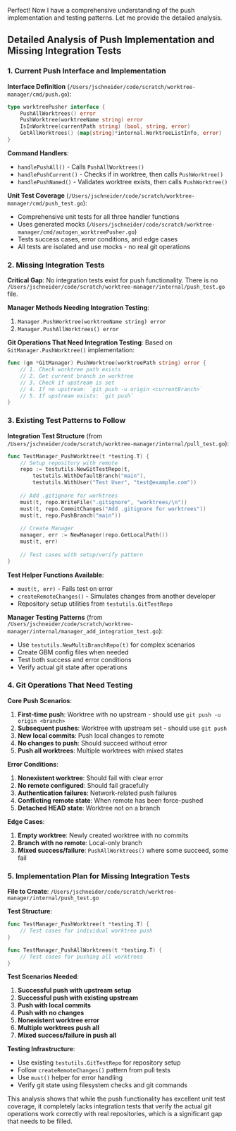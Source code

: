 Perfect! Now I have a comprehensive understanding of the push implementation and testing patterns. Let me provide the detailed analysis.

## Detailed Analysis of Push Implementation and Missing Integration Tests

### 1. Current Push Interface and Implementation

**Interface Definition** (`/Users/jschneider/code/scratch/worktree-manager/cmd/push.go`):
```go
type worktreePusher interface {
    PushAllWorktrees() error
    PushWorktree(worktreeName string) error
    IsInWorktree(currentPath string) (bool, string, error)
    GetAllWorktrees() (map[string]*internal.WorktreeListInfo, error)
}
```

**Command Handlers**:
- `handlePushAll()` - Calls `PushAllWorktrees()`
- `handlePushCurrent()` - Checks if in worktree, then calls `PushWorktree()`
- `handlePushNamed()` - Validates worktree exists, then calls `PushWorktree()`

**Unit Test Coverage** (`/Users/jschneider/code/scratch/worktree-manager/cmd/push_test.go`):
- Comprehensive unit tests for all three handler functions
- Uses generated mocks (`/Users/jschneider/code/scratch/worktree-manager/cmd/autogen_worktreePusher.go`)
- Tests success cases, error conditions, and edge cases
- All tests are isolated and use mocks - no real git operations

### 2. Missing Integration Tests

**Critical Gap**: No integration tests exist for push functionality. There is no `/Users/jschneider/code/scratch/worktree-manager/internal/push_test.go` file.

**Manager Methods Needing Integration Testing**:
1. `Manager.PushWorktree(worktreeName string) error`
2. `Manager.PushAllWorktrees() error`

**Git Operations That Need Integration Testing**:
Based on `GitManager.PushWorktree()` implementation:
```go
func (gm *GitManager) PushWorktree(worktreePath string) error {
    // 1. Check worktree path exists
    // 2. Get current branch in worktree  
    // 3. Check if upstream is set
    // 4. If no upstream: `git push -u origin <currentBranch>`
    // 5. If upstream exists: `git push`
}
```

### 3. Existing Test Patterns to Follow

**Integration Test Structure** (from `/Users/jschneider/code/scratch/worktree-manager/internal/pull_test.go`):
```go
func TestManager_PushWorktree(t *testing.T) {
    // Setup repository with remote
    repo := testutils.NewGitTestRepo(t,
        testutils.WithDefaultBranch("main"),
        testutils.WithUser("Test User", "test@example.com"))
    
    // Add .gitignore for worktrees
    must(t, repo.WriteFile(".gitignore", "worktrees/\n"))
    must(t, repo.CommitChanges("Add .gitignore for worktrees"))
    must(t, repo.PushBranch("main"))
    
    // Create Manager
    manager, err := NewManager(repo.GetLocalPath())
    must(t, err)
    
    // Test cases with setup/verify pattern
}
```

**Test Helper Functions Available**:
- `must(t, err)` - Fails test on error
- `createRemoteChanges()` - Simulates changes from another developer
- Repository setup utilities from `testutils.GitTestRepo`

**Manager Testing Patterns** (from `/Users/jschneider/code/scratch/worktree-manager/internal/manager_add_integration_test.go`):
- Use `testutils.NewMultiBranchRepo(t)` for complex scenarios
- Create GBM config files when needed
- Test both success and error conditions
- Verify actual git state after operations

### 4. Git Operations That Need Testing

**Core Push Scenarios**:
1. **First-time push**: Worktree with no upstream - should use `git push -u origin <branch>`
2. **Subsequent pushes**: Worktree with upstream set - should use `git push`
3. **New local commits**: Push local changes to remote
4. **No changes to push**: Should succeed without error
5. **Push all worktrees**: Multiple worktrees with mixed states

**Error Conditions**:
1. **Nonexistent worktree**: Should fail with clear error
2. **No remote configured**: Should fail gracefully
3. **Authentication failures**: Network-related push failures
4. **Conflicting remote state**: When remote has been force-pushed
5. **Detached HEAD state**: Worktree not on a branch

**Edge Cases**:
1. **Empty worktree**: Newly created worktree with no commits
2. **Branch with no remote**: Local-only branch
3. **Mixed success/failure**: `PushAllWorktrees()` where some succeed, some fail

### 5. Implementation Plan for Missing Integration Tests

**File to Create**: `/Users/jschneider/code/scratch/worktree-manager/internal/push_test.go`

**Test Structure**:
```go
func TestManager_PushWorktree(t *testing.T) {
    // Test cases for individual worktree push
}

func TestManager_PushAllWorktrees(t *testing.T) {
    // Test cases for pushing all worktrees
}
```

**Test Scenarios Needed**:
1. **Successful push with upstream setup**
2. **Successful push with existing upstream**
3. **Push with local commits**
4. **Push with no changes**
5. **Nonexistent worktree error**
6. **Multiple worktrees push all**
7. **Mixed success/failure in push all**

**Testing Infrastructure**:
- Use existing `testutils.GitTestRepo` for repository setup
- Follow `createRemoteChanges()` pattern from pull tests
- Use `must()` helper for error handling
- Verify git state using filesystem checks and git commands

This analysis shows that while the push functionality has excellent unit test coverage, it completely lacks integration tests that verify the actual git operations work correctly with real repositories, which is a significant gap that needs to be filled.